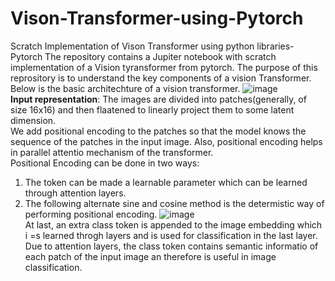 # Vison-Transformer-using-Pytorch
Scratch Implementation of Vison Transformer using python libraries-Pytorch
The repository contains a Jupiter notebook with scratch implementation of a Vision tyransformer from pytorch. The purpose of this reprository is to understand the key components of a vision Transformer.
Below is the basic architechture of a vision transformer.
![image](https://github.com/user-attachments/assets/838e5afd-df5a-4b8d-9a5c-9d53467a3003)</br>
**Input representation**:
The images are divided into patches(generally, of size 16x16) and then flaatened to linearly project them to some latent dimension. </br>
We add positional encoding to the patches so that the model knows the sequence of the patches in the input image. Also, positional encoding helps in parallel attentio mechanism of the transformer.</br>
Positional Encoding can be done in two ways:
1.  The token can be made a learnable parameter which can be learned through attention layers.
2.  The following alternate sine and cosine method is the determistic way of performing positional encoding.
![image](https://github.com/user-attachments/assets/16673bc8-5907-49cf-8d9b-702cb1226cc7)</br>
At last, an extra class token is appended to the image embedding which i =s learned throgh layers and is used for classification in the last layer. Due to attention layers, the class token contains semantic informatio of each patch of the input image an therefore is useful in image classification.


